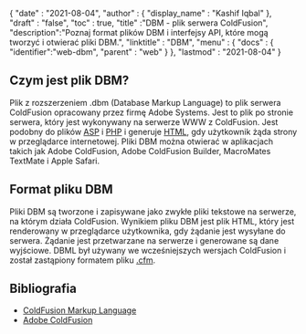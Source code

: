 {
  "date" : "2021-08-04",
  "author" : {
    "display_name" : "Kashif Iqbal"
},
  "draft" : "false",
  "toc" : true,
  "title" :"DBM - plik serwera ColdFusion",
  "description":"Poznaj format plików DBM i interfejsy API, które mogą tworzyć i otwierać pliki DBM.",
  "linktitle" : "DBM",
  "menu" : {
    "docs" : {
      "identifier":"web-dbm",
      "parent" : "web"
}
},
  "lastmod" : "2021-08-04"
}

## Czym jest plik DBM?

Plik z rozszerzeniem .dbm (Database Markup Language) to plik serwera ColdFusion opracowany przez firmę Adobe Systems. Jest to plik po stronie serwera, który jest wykonywany na serwerze WWW z ColdFusion. Jest podobny do plików [ASP](/pl/web/asp/) i [PHP](/pl/programming/php/) i generuje [HTML](/pl/web/html/), gdy użytkownik żąda strony w przeglądarce internetowej. Pliki DBM można otwierać w aplikacjach takich jak Adobe ColdFusion, Adobe ColdFusion Builder, MacroMates TextMate i Apple Safari.

## Format pliku DBM

Pliki DBM są tworzone i zapisywane jako zwykłe pliki tekstowe na serwerze, na którym działa ColdFusion. Wynikiem pliku DBM jest plik HTML, który jest renderowany w przeglądarce użytkownika, gdy żądanie jest wysyłane do serwera. Żądanie jest przetwarzane na serwerze i generowane są dane wyjściowe. DBML był używany we wcześniejszych wersjach ColdFusion i został zastąpiony formatem pliku [.cfm](/pl/web/cfm/).

## Bibliografia

* [ColdFusion Markup Language](https://people.apache.org/~jim/NewArchitect/webtech/2000/08/junk/index.html)
* [Adobe ColdFusion](https://en.wikipedia.org/wiki/Adobe_ColdFusion)

